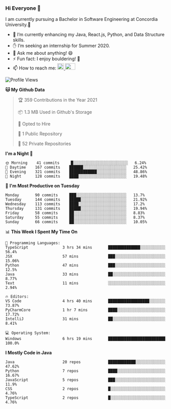 ### Hi Everyone 👋
I am currently pursuing a Bachelor in Software Engineering at Concordia University.🏫

- 🌱 I’m currently enhancing my Java, React.js, Python, and Data Structure skills.
- ✋ I’m seeking an internship for Summer 2020.
- 💬 Ask me about anything! 😄
- ⚡ Fun fact: I enjoy bouldering! 🧗‍
- 📫 How to reach me: <a href="https://www.linkedin.com/in/siu-tong-ye/" target="_blank"> <img width="20px" width="32" src="https://cdn.jsdelivr.net/npm/simple-icons@v3/icons/linkedin.svg" /> </a> <a href="mailto:SiuTongYe@gmail.com" target="_blank"> <img height="20" width="32" src="https://cdn.jsdelivr.net/npm/simple-icons@v3/icons/gmail.svg" /> </a>

<!--START_SECTION:waka-->
![Profile Views](http://img.shields.io/badge/Profile%20Views-5-blue)

**🐱 My Github Data** 

> 🏆 359 Contributions in the Year 2021
 > 
> 📦 1.3 MB Used in Github's Storage 
 > 
> 💼 Opted to Hire
 > 
> 📜 1 Public Repository 
 > 
> 🔑 52 Private Repositories  
 > 
**I'm a Night 🦉** 

```text
🌞 Morning    41 commits     █░░░░░░░░░░░░░░░░░░░░░░░░   6.24% 
🌆 Daytime    167 commits    ██████░░░░░░░░░░░░░░░░░░░   25.42% 
🌃 Evening    321 commits    ████████████░░░░░░░░░░░░░   48.86% 
🌙 Night      128 commits    ████░░░░░░░░░░░░░░░░░░░░░   19.48%

```
📅 **I'm Most Productive on Tuesday** 

```text
Monday       90 commits     ███░░░░░░░░░░░░░░░░░░░░░░   13.7% 
Tuesday      144 commits    █████░░░░░░░░░░░░░░░░░░░░   21.92% 
Wednesday    113 commits    ████░░░░░░░░░░░░░░░░░░░░░   17.2% 
Thursday     131 commits    █████░░░░░░░░░░░░░░░░░░░░   19.94% 
Friday       58 commits     ██░░░░░░░░░░░░░░░░░░░░░░░   8.83% 
Saturday     55 commits     ██░░░░░░░░░░░░░░░░░░░░░░░   8.37% 
Sunday       66 commits     ██░░░░░░░░░░░░░░░░░░░░░░░   10.05%

```


📊 **This Week I Spent My Time On** 

```text
💬 Programming Languages: 
TypeScript               3 hrs 34 mins       ██████████████░░░░░░░░░░░   56.4% 
JSX                      57 mins             ███░░░░░░░░░░░░░░░░░░░░░░   15.06% 
Python                   47 mins             ███░░░░░░░░░░░░░░░░░░░░░░   12.5% 
Java                     33 mins             ██░░░░░░░░░░░░░░░░░░░░░░░   8.77% 
Text                     11 mins             ░░░░░░░░░░░░░░░░░░░░░░░░░   2.94%

🔥 Editors: 
VS Code                  4 hrs 40 mins       ██████████████████░░░░░░░   73.87% 
PyCharmCore              1 hr 7 mins         ████░░░░░░░░░░░░░░░░░░░░░   17.72% 
IntelliJ                 31 mins             ██░░░░░░░░░░░░░░░░░░░░░░░   8.41%

💻 Operating System: 
Windows                  6 hrs 19 mins       █████████████████████████   100.0%

```

**I Mostly Code in Java** 

```text
Java                     20 repos            ████████████░░░░░░░░░░░░░   47.62% 
Python                   7 repos             ████░░░░░░░░░░░░░░░░░░░░░   16.67% 
JavaScript               5 repos             ███░░░░░░░░░░░░░░░░░░░░░░   11.9% 
CSS                      2 repos             █░░░░░░░░░░░░░░░░░░░░░░░░   4.76% 
TypeScript               2 repos             █░░░░░░░░░░░░░░░░░░░░░░░░   4.76%

```



<!--END_SECTION:waka-->
